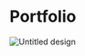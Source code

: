 # Portfolio

![Untitled design](https://user-images.githubusercontent.com/93611871/186753177-50a07b03-fabb-49e4-8c26-052d8ec9a59a.png)
